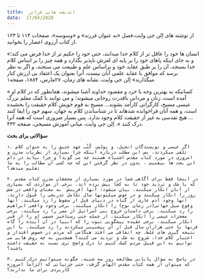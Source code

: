 ```yaml
---
title:  اندیشه هایی فراتر
date:  17/04/2020
---
```


از نوشته های اِلن جی وایت،فصل «به عنوان فرزند» و «وسوسه»، صفحات ۱۱۴ تا ۱۲۳ از کتاب آرزوی اعصار را بخوانید.

«انسان ها خود را عاقل تر از کلام خدا میدانند، حتی خود را حکیم تر از خدا فرض می کند؛ و به جای اینکه پاهای خود را بر پایه ای لغزش ناپذیر بگذارد و همه چیز را بر اساس کلام خدا بسنجد، آن را بر طبق عقاید خود و براساس علم و طبیعت می سنجند، و اگر به نظر برسد که موافق با عقاید علمی آنان نیست، آنرا بعنوان یک اعتقاد بی ارزش کنار میگذارند» اِلن جی وایت، نشانه های زمان، ۲۷مارس، ۱۸۸۴، صفحه۱.

« کسانیکه به بهترین وجه با خرد و مقصود خداوند آشنا میشوند، همانطور که در کلام او آمده است، زنان و مردانی باقدرت روحانی میشوند؛ و می توانند با کمک معلم بزرگ عیسی مسیح، کارگرانی کارآمد بشوند... مسیح به قوم خویش کلام حقیقت را بخشیده است، و همه آنان فراخوانده شدهاند تا در شناساندن کلام به جهان، سهم خود را ایفا کنند ... هیچ تقدسی به غیر از حقیقت کلام وجود ندارد. پس بسیار ضروری است که همه آنرا درک کنند ». اِلن جی وایت، مبانی آموزش مسیحی، صفحه ۴۳۲.

**سؤالاتی برای بحث**

`۱. اگر عیسی و نویسندگان انجیل، و پولس، کُتُب عهد عتیق را به عنوان کلام تلقی میکردند، پس این مطلب درباره اینکه چرا بسیاری از نظریات مدرن و امروزی در مورد کتاب مقدس اشتباه هستند چه می گوید؟ و چرا نباید در دام این بحث ها بیفتیم ، بدون در نظر گرفتن این که چه کسی آن مطالب را به ما تعلیم میدهد؟`

`۲. در اینجا فقط برای آگاهی شما در مورد بسیاری از محققان مدرن کتاب مقدس که با شک و تردید خود تا به کجا پیش برده اند، برخی از مواردی که بسیاری از آنان انکار میکنند، بیان میشود: آنها آفرینش  به معنای واقعی در شش روز را انکار میکنند و در عوض میلیونها سال تکامل تدریجی را قبول دارند. آنها وجود آدم عاری از گناه در دنیای قبل از سقوط را رد میکنند. آنها وقوع سیل جهانی(در زمان نوح) را انکار میکنند. برخی وجود واقعی ابراهیم را رد میکنند. برخی داستان خروج بنی اسرائیل از مصر را رد میکنند. برخی معجزات عیسی را انکار میکنند، از جمله حتی رستاخیز جسمی او را از قبر انکار میکنند. برخی عقیده پیشگویی نبوت را که انبیا در آن آینده را گاه قرنها یا حتی هزاران سال قبل از آن پیشبینی میکردند را رد میکنند. با این نتیجه گیری های غلط، چه اتفاقی می افتد هنگامی که مردم در خصوص اقتدار و اعتبار کلام خدا، شروع به شک و تردید می کنند؟ همچنین به چه روش هایی می توانیم به این قبیل مردم کمک کنیم تا درک واضح تری نسبت به حقیقت داشته باشند؟`

`۳. در پاسخ به سؤال پایانی مطالعه روز سه شنبه، چگونه میتوانیم درک کنیم که میتوان از همه کتاب مقدس الهام گرفت، حتی جزئیاتی که الزاماً امروزه کاربردی برای ما ندارند؟`